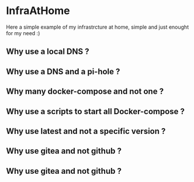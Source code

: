 # InfraAtHome
Here a simple example of my infrastrcture at home, simple and just enought for my need :)

## Why use a local DNS ?

## Why use a DNS and a pi-hole  ?

## Why many docker-compose and not one ?

## Why use a scripts to start all Docker-compose ?

## Why use latest and not a specific version ?

## Why use gitea and not github ?

## Why use gitea and not github ?
